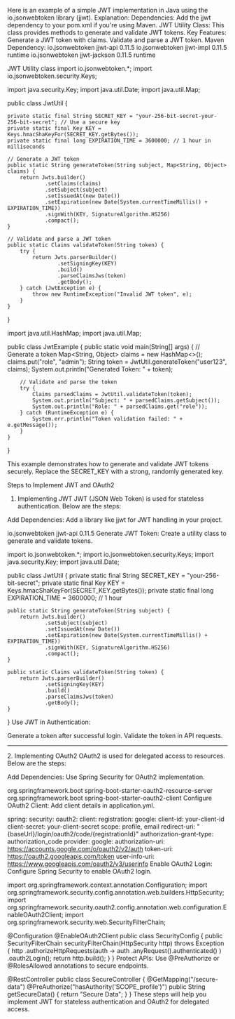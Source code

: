 Here is an example of a simple JWT implementation in Java using the io.jsonwebtoken library (jjwt).
Explanation:
Dependencies: Add the jjwt dependency to your pom.xml if you're using Maven.
JWT Utility Class: This class provides methods to generate and validate JWT tokens.
Key Features:
Generate a JWT token with claims.
Validate and parse a JWT token.
Maven Dependency:
<dependency>
    <groupId>io.jsonwebtoken</groupId>
    <artifactId>jjwt-api</artifactId>
    <version>0.11.5</version>
</dependency>
<dependency>
    <groupId>io.jsonwebtoken</groupId>
    <artifactId>jjwt-impl</artifactId>
    <version>0.11.5</version>
    <scope>runtime</scope>
</dependency>
<dependency>
    <groupId>io.jsonwebtoken</groupId>
    <artifactId>jjwt-jackson</artifactId>
    <version>0.11.5</version>
    <scope>runtime</scope>
</dependency>

JWT Utility class
import io.jsonwebtoken.*;
import io.jsonwebtoken.security.Keys;

import java.security.Key;
import java.util.Date;
import java.util.Map;

public class JwtUtil {

    private static final String SECRET_KEY = "your-256-bit-secret-your-256-bit-secret"; // Use a secure key
    private static final Key KEY = Keys.hmacShaKeyFor(SECRET_KEY.getBytes());
    private static final long EXPIRATION_TIME = 3600000; // 1 hour in milliseconds

    // Generate a JWT token
    public static String generateToken(String subject, Map<String, Object> claims) {
        return Jwts.builder()
                .setClaims(claims)
                .setSubject(subject)
                .setIssuedAt(new Date())
                .setExpiration(new Date(System.currentTimeMillis() + EXPIRATION_TIME))
                .signWith(KEY, SignatureAlgorithm.HS256)
                .compact();
    }

    // Validate and parse a JWT token
    public static Claims validateToken(String token) {
        try {
            return Jwts.parserBuilder()
                    .setSigningKey(KEY)
                    .build()
                    .parseClaimsJws(token)
                    .getBody();
        } catch (JwtException e) {
            throw new RuntimeException("Invalid JWT token", e);
        }
    }
}

import java.util.HashMap;
import java.util.Map;

public class JwtExample {
    public static void main(String[] args) {
        // Generate a token
        Map<String, Object> claims = new HashMap<>();
        claims.put("role", "admin");
        String token = JwtUtil.generateToken("user123", claims);
        System.out.println("Generated Token: " + token);

        // Validate and parse the token
        try {
            Claims parsedClaims = JwtUtil.validateToken(token);
            System.out.println("Subject: " + parsedClaims.getSubject());
            System.out.println("Role: " + parsedClaims.get("role"));
        } catch (RuntimeException e) {
            System.err.println("Token validation failed: " + e.getMessage());
        }
    }
}

This example demonstrates how to generate and validate JWT tokens securely. Replace the SECRET_KEY with a strong, randomly generated key.

Steps to Implement JWT and OAuth2
1. Implementing JWT
JWT (JSON Web Token) is used for stateless authentication. Below are the steps:


Add Dependencies: Add a library like jjwt for JWT handling in your project.


<dependency>
    <groupId>io.jsonwebtoken</groupId>
    <artifactId>jjwt-api</artifactId>
    <version>0.11.5</version>
</dependency>
Generate JWT Token: Create a utility class to generate and validate tokens.


import io.jsonwebtoken.*;
import io.jsonwebtoken.security.Keys;
import java.security.Key;
import java.util.Date;

public class JwtUtil {
    private static final String SECRET_KEY = "your-256-bit-secret";
    private static final Key KEY = Keys.hmacShaKeyFor(SECRET_KEY.getBytes());
    private static final long EXPIRATION_TIME = 3600000; // 1 hour

    public static String generateToken(String subject) {
        return Jwts.builder()
                .setSubject(subject)
                .setIssuedAt(new Date())
                .setExpiration(new Date(System.currentTimeMillis() + EXPIRATION_TIME))
                .signWith(KEY, SignatureAlgorithm.HS256)
                .compact();
    }

    public static Claims validateToken(String token) {
        return Jwts.parserBuilder()
                .setSigningKey(KEY)
                .build()
                .parseClaimsJws(token)
                .getBody();
    }
}
Use JWT in Authentication:


Generate a token after successful login.
Validate the token in API requests.
<hr></hr>
2. Implementing OAuth2
OAuth2 is used for delegated access to resources. Below are the steps:


Add Dependencies: Use Spring Security for OAuth2 implementation.


<dependency>
    <groupId>org.springframework.boot</groupId>
    <artifactId>spring-boot-starter-oauth2-resource-server</artifactId>
</dependency>
<dependency>
    <groupId>org.springframework.boot</groupId>
    <artifactId>spring-boot-starter-oauth2-client</artifactId>
</dependency>
Configure OAuth2 Client: Add client details in application.yml.


spring:
  security:
    oauth2:
      client:
        registration:
          google:
            client-id: your-client-id
            client-secret: your-client-secret
            scope: profile, email
            redirect-uri: "{baseUrl}/login/oauth2/code/{registrationId}"
            authorization-grant-type: authorization_code
        provider:
          google:
            authorization-uri: https://accounts.google.com/o/oauth2/v2/auth
            token-uri: https://oauth2.googleapis.com/token
            user-info-uri: https://www.googleapis.com/oauth2/v3/userinfo
Enable OAuth2 Login: Configure Spring Security to enable OAuth2 login.


import org.springframework.context.annotation.Configuration;
import org.springframework.security.config.annotation.web.builders.HttpSecurity;
import org.springframework.security.oauth2.config.annotation.web.configuration.EnableOAuth2Client;
import org.springframework.security.web.SecurityFilterChain;

@Configuration
@EnableOAuth2Client
public class SecurityConfig {
    public SecurityFilterChain securityFilterChain(HttpSecurity http) throws Exception {
        http
            .authorizeHttpRequests(auth -> auth
                .anyRequest().authenticated()
            )
            .oauth2Login();
        return http.build();
    }
}
Protect APIs: Use @PreAuthorize or @RolesAllowed annotations to secure endpoints.


@RestController
public class SecureController {
    @GetMapping("/secure-data")
    @PreAuthorize("hasAuthority('SCOPE_profile')")
    public String getSecureData() {
        return "Secure Data";
    }
}
These steps will help you implement JWT for stateless authentication and OAuth2 for delegated access.
